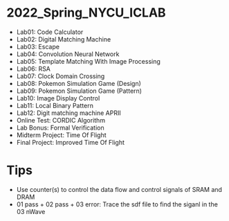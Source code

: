 # 2022_Spring_NYCU_ICLAB
* Lab01: Code Calculator
* Lab02: Digital Matching Machine
* Lab03: Escape
* Lab04: Convolution Neural Network
* Lab05: Template Matching With Image Processing
* Lab06: RSA
* Lab07: Clock Domain Crossing
* Lab08: Pokemon Simulation Game (Design)
* Lab09: Pokemon Simulation Game (Pattern)
* Lab10: Image Display Control
* Lab11: Local Binary Pattern
* Lab12: Digit matching machine APRII
* Online Test: CORDIC Algorithm
* Lab Bonus: Formal Verification
* Midterm Project: Time Of Flight
* Final Project: Improved Time Of Flight

# Tips
* Use counter(s) to control the data flow and control signals of SRAM and DRAM
* 01 pass + 02 pass + 03 error: Trace the sdf file to find the siganl in the 03 nWave
